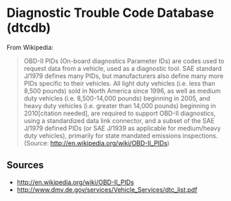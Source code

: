 Diagnostic Trouble Code Database (dtcdb)
========================================

From Wikipedia:

> OBD-II PIDs (On-board diagnostics Parameter IDs) are codes used to request data from a vehicle, used as a diagnostic tool. SAE standard J/1979 defines many PIDs, but manufacturers also define many more PIDs specific to their vehicles. All light duty vehicles (i.e. less than 8,500 pounds) sold in North America since 1996, as well as medium duty vehicles (i.e. 8,500-14,000 pounds) beginning in 2005, and heavy duty vehicles (i.e. greater than 14,000 pounds) beginning in 2010[citation needed], are required to support OBD-II diagnostics, using a standardized data link connector, and a subset of the SAE J/1979 defined PIDs (or SAE J/1939 as applicable for medium/heavy duty vehicles), primarily for state mandated emissions inspections. (Source: http://en.wikipedia.org/wiki/OBD-II_PIDs)

Sources
-------

* http://en.wikipedia.org/wiki/OBD-II_PIDs
* http://www.dmv.de.gov/services/Vehicle_Services/dtc_list.pdf